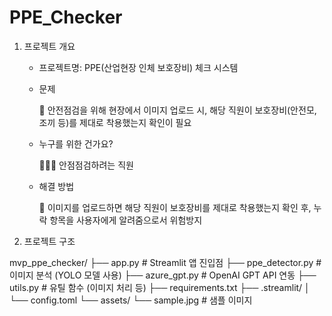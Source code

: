 # PPE_Checker

1. 프로젝트 개요
   
   - 프로젝트명: PPE(산업현장 인체 보호장비) 체크 시스템
   
   - 문제
   
     🚫 안전점검을 위해 현장에서 이미지 업로드 시, 해당 직원이 보호장비(안전모, 조끼 등)를 제대로 착용했는지 확인이 필요
     
   - 누구를 위한 건가요?

     👷🏻‍♀️ 안점점검하려는 직원
     
   - 해결 방법

     🔑 이미지를 업로드하면 해당 직원이 보호장비를 제대로 착용했는지 확인 후, 누락 항목을 사용자에게 알려줌으로서 위험방지

2. 프로젝트 구조
   
mvp_ppe_checker/
   ├── app.py                      # Streamlit 앱 진입점
   ├── ppe_detector.py            # 이미지 분석 (YOLO 모델 사용)
   ├── azure_gpt.py               # OpenAI GPT API 연동
   ├── utils.py                   # 유틸 함수 (이미지 처리 등)
   ├── requirements.txt
   ├── .streamlit/
   │   └── config.toml
   └── assets/
       └── sample.jpg             # 샘플 이미지
